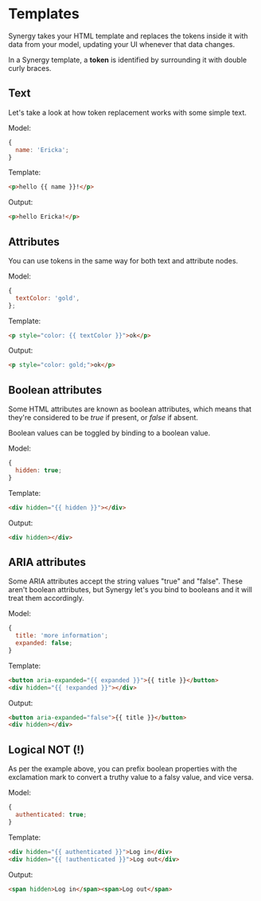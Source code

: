 # Templates

Synergy takes your HTML template and replaces the tokens inside it with data from your model, updating your UI whenever that data changes.

In a Synergy template, a **token** is identified by surrounding it with double curly braces.

## Text

Let's take a look at how token replacement works with some simple text.

Model:

```js
{
  name: 'Ericka';
}
```

Template:

```html
<p>hello {{ name }}!</p>
```

Output:

```html
<p>hello Ericka!</p>
```

## Attributes

You can use tokens in the same way for both text
and attribute nodes.

Model:

```js
{
  textColor: 'gold',
};
```

Template:

```html
<p style="color: {{ textColor }}">ok</p>
```

Output:

```html
<p style="color: gold;">ok</p>
```

## Boolean attributes

Some HTML attributes are known as boolean
attributes, which means that they're considered to
be _true_ if present, or _false_ if absent.

Boolean values can be toggled by binding to a boolean value.

Model:

```js
{
  hidden: true;
}
```

Template:

```html
<div hidden="{{ hidden }}"></div>
```

Output:

```html
<div hidden></div>
```

## ARIA attributes

Some ARIA attributes accept the string values
"true" and "false". These aren't boolean
attributes, but Synergy let's you bind to booleans
and it will treat them accordingly.

Model:

```js
{
  title: 'more information';
  expanded: false;
}
```

Template:

```html
<button aria-expanded="{{ expanded }}">{{ title }}</button>
<div hidden="{{ !expanded }}"></div>
```

Output:

```html
<button aria-expanded="false">{{ title }}</button>
<div hidden></div>
```

## Logical NOT (!)

As per the example above, you can prefix boolean
properties with the exclamation mark to convert a
truthy value to a falsy value, and vice versa.

Model:

```js
{
  authenticated: true;
}
```

Template:

```html
<div hidden="{{ authenticated }}">Log in</div>
<div hidden="{{ !authenticated }}">Log out</div>
```

Output:

```html
<span hidden>Log in</span><span>Log out</span>
```
